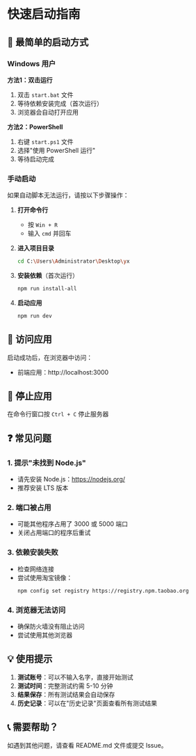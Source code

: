 # 快速启动指南

## 🚀 最简单的启动方式

### Windows 用户

**方法1：双击运行**
1. 双击 `start.bat` 文件
2. 等待依赖安装完成（首次运行）
3. 浏览器会自动打开应用

**方法2：PowerShell**
1. 右键 `start.ps1` 文件
2. 选择"使用 PowerShell 运行"
3. 等待启动完成

### 手动启动

如果自动脚本无法运行，请按以下步骤操作：

1. **打开命令行**
   - 按 `Win + R`
   - 输入 `cmd` 并回车

2. **进入项目目录**
   ```bash
   cd C:\Users\Administrator\Desktop\yx
   ```

3. **安装依赖**（首次运行）
   ```bash
   npm run install-all
   ```

4. **启动应用**
   ```bash
   npm run dev
   ```

## 📱 访问应用

启动成功后，在浏览器中访问：
- 前端应用：http://localhost:3000

## 🛑 停止应用

在命令行窗口按 `Ctrl + C` 停止服务器

## ❓ 常见问题

### 1. 提示"未找到 Node.js"
- 请先安装 Node.js：https://nodejs.org/
- 推荐安装 LTS 版本

### 2. 端口被占用
- 可能其他程序占用了 3000 或 5000 端口
- 关闭占用端口的程序后重试

### 3. 依赖安装失败
- 检查网络连接
- 尝试使用淘宝镜像：
  ```bash
  npm config set registry https://registry.npm.taobao.org
  ```

### 4. 浏览器无法访问
- 确保防火墙没有阻止访问
- 尝试使用其他浏览器

## 💡 使用提示

1. **测试账号**：可以不输入名字，直接开始测试
2. **测试时间**：完整测试约需 5-10 分钟
3. **结果保存**：所有测试结果会自动保存
4. **历史记录**：可以在"历史记录"页面查看所有测试结果

## 📞 需要帮助？

如遇到其他问题，请查看 README.md 文件或提交 Issue。
